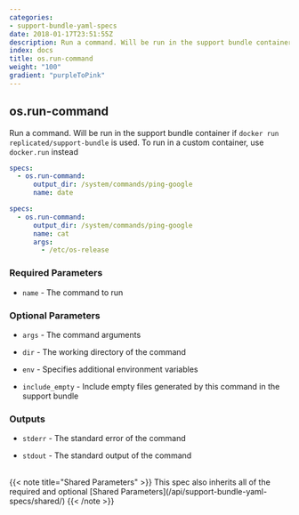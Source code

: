 ```yaml
---
categories:
- support-bundle-yaml-specs
date: 2018-01-17T23:51:55Z
description: Run a command. Will be run in the support bundle container if `docker run replicated/support-bundle` is used. To run in a custom container, use `docker.run` instead
index: docs
title: os.run-command
weight: "100"
gradient: "purpleToPink"
---
```


## os.run-command

Run a command. Will be run in the support bundle container if `docker run replicated/support-bundle` is used. To run in a custom container, use `docker.run` instead


```yaml
specs:
  - os.run-command:
      output_dir: /system/commands/ping-google
      name: date
```

```yaml
specs:
  - os.run-command:
      output_dir: /system/commands/ping-google
      name: cat
      args:
        - /etc/os-release
```


### Required Parameters


- `name` - The command to run



### Optional Parameters


- `args` - The command arguments


- `dir` - The working directory of the command


- `env` - Specifies additional environment variables


- `include_empty` - Include empty files generated by this command in the support bundle



### Outputs

    
- `stderr` - The standard error of the command

- `stdout` - The standard output of the command


<br>
{{< note title="Shared Parameters" >}}
This spec also inherits all of the required and optional [Shared Parameters](/api/support-bundle-yaml-specs/shared/)
{{< /note >}}

    